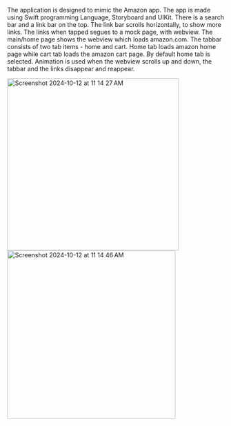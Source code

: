 The application is designed to mimic the Amazon app. 
The app is made using Swift programming Language, Storyboard and UIKit. 
There is a search bar and a link bar on the top. The link bar scrolls horizontally, to show more links. 
The links when tapped segues to a mock page, with webview. The main/home page shows the webview which loads amazon.com. 
The tabbar consists of two tab items - home and cart. Home tab loads amazon home page while cart tab loads the amazon cart page. 
By default home tab is selected. Animation is used when the webview scrolls up and down, the tabbar and the links disappear and reappear.


<img width="398" alt="Screenshot 2024-10-12 at 11 14 27 AM" src="https://github.com/user-attachments/assets/ca1b6625-2e72-4615-af06-85611d624278">
<img width="390" alt="Screenshot 2024-10-12 at 11 14 46 AM" src="https://github.com/user-attachments/assets/442ba558-0741-4ade-b96c-ebf6d24d74bf">
